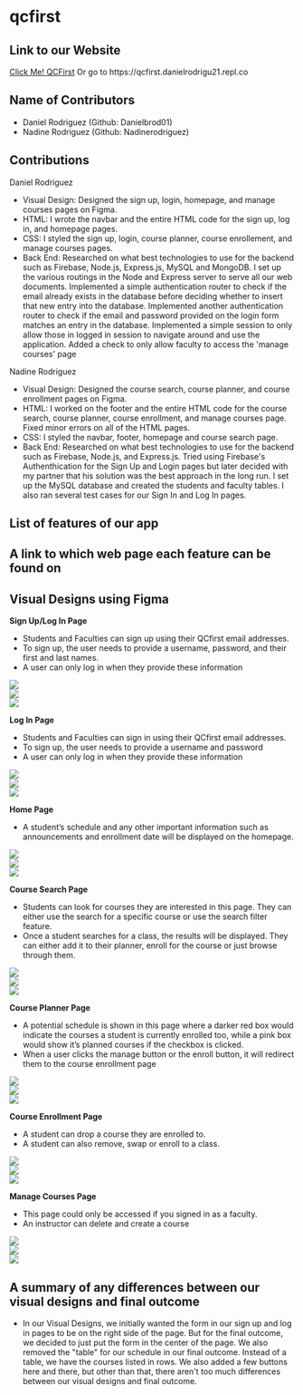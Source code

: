 # qcfirst

## Link to our Website
<p><a href="https://qcfirst.danielrodrigu21.repl.co">Click Me! QCFirst</a> Or go to https://qcfirst.danielrodrigu21.repl.co</p>

## Name of Contributors
- Daniel Rodriguez (Github: Danielbrod01)
- Nadine Rodriguez (Github: Nadinerodriguez)

## Contributions 
Daniel Rodriguez
- Visual Design: Designed the sign up, login, homepage, and manage courses pages on Figma.
- HTML: I wrote the navbar and the entire HTML code for the sign up, log in, and homepage pages.
- CSS: I styled the sign up, login, course planner, course enrollement, and manage courses pages.
- Back End: Researched on what best technologies to use for the backend such as Firebase, Node.js, Express.js, MySQL and MongoDB. I set up the various routings in the Node and Express server to serve all our web documents. Implemented a simple authentication router to check if the email already exists in the database before deciding whether to insert that new entry into the database. Implemented another authentication router to check if the email and password provided on the login form matches an entry in the database. Implemented a simple session to only allow those in logged in session to navigate around and use the application. Added a check to only allow faculty to access the 'manage courses' page

Nadine Rodriguez
- Visual Design: Designed the course search, course planner, and course enrollment pages on Figma.
- HTML: I worked on the footer and the entire HTML code for the course search, course planner, course enrollment, and manage courses page. Fixed minor errors on all of the HTML pages.
- CSS: I styled the navbar, footer, homepage and course search page.
- Back End: Researched on what best technologies to use for the backend such as Firebase, Node.js, and Express.js. Tried using Firebase's Authenthication for the Sign Up and Login pages but later decided with my partner that his solution was the best approach in the long run. I set up the MySQL database and created the students and faculty tables. I also ran several test cases for our Sign In and Log In pages.

## List of features of our app 
## A link to which web page each feature can be found on

## Visual Designs using Figma
**Sign Up/Log In Page**
- Students and Faculties can sign up using their QCfirst email addresses.
- To sign up, the user needs to provide a username, password, and their first and last names.
- A user can only log in when they provide these information

<img src="/VisualDesigns/desktop/signup(desktop).png" /><br />
<img src="/VisualDesigns/tablet/signup(tablet).png" /><br />
<img src="/VisualDesigns/mobile/signup(mobile).png" /><br />

**Log In Page**
- Students and Faculties can sign in using their QCfirst email addresses.
- To sign up, the user needs to provide a username and password
- A user can only log in when they provide these information

<img src="/VisualDesigns/desktop/login(desktop).png" /><br />
<img src="/VisualDesigns/tablet/login(tablet).png" /><br />
<img src="/VisualDesigns/mobile/login(mobile).png" /><br />

**Home Page**
- A student’s schedule and any other important information such as announcements and enrollment date will be displayed on the homepage.

<img src="/VisualDesigns/desktop/homepage(desktop).png" /><br />
<img src="/VisualDesigns/tablet/homepage(tablet).png" /><br />
<img src="/VisualDesigns/mobile/homepage(mobile).png" /><br />

**Course Search Page**
- Students can look for courses they are interested in this page. They can either use the search for a specific course or use the search filter feature.
- Once a student searches for a class, the results will be displayed. They can either add it to their planner, enroll for the course or just browse through them.

<img src="/VisualDesigns/desktop/course-search(desktop).png" /><br />
<img src="/VisualDesigns/tablet/course-search(tablet).png" /><br />
<img src="/VisualDesigns/mobile/course-search(mobile).png" /><br />

**Course Planner Page**
- A potential schedule is shown in this page where a darker red box would indicate the courses a student is currently enrolled too, while a pink box would show it’s planned courses if the checkbox is clicked.
- When a user clicks the manage button or the enroll button, it will redirect them to the course enrollment page

<img src="/VisualDesigns/desktop/course-planner(desktop).png" /><br />
<img src="/VisualDesigns/tablet/course-planner(tablet).png" /><br />
<img src="/VisualDesigns/mobile/course-planner(mobile).png" /><br />

**Course Enrollment Page**
- A student can drop a course they are enrolled to.
- A student can also remove, swap or enroll to a class.

<img src="/VisualDesigns/desktop/courses-enrollment(desktop).png" /><br />
<img src="/VisualDesigns/tablet/course-enrollment(tablet).png" /><br />
<img src="/VisualDesigns/mobile/course-enrollment(mobile).png" /><br />

**Manage Courses Page**
- This page could only be accessed if you signed in as a faculty.
- An instructor can delete and create a course

<img src="/VisualDesigns/desktop/manage-course(desktop).png" /><br />
<img src="/VisualDesigns/tablet/manage-course(tablet).png" /><br />
<img src="/VisualDesigns/mobile/manage-course(mobile).png" /><br />

## A summary of any differences between our visual designs and final outcome
- In our Visual Designs, we initially wanted the form in our sign up and log in pages to be on the right side of the page. But for the final outcome, we decided to just put the form in the center of the page. We also removed the "table" for our schedule in our final outcome. Instead of a table, we have the courses listed in rows. We also added a few buttons here and there, but other than that, there aren't too much differences between our visual designs and final outcome.
